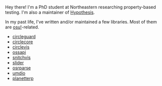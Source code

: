 Hey there! I'm a PhD student at Northeastern researching property-based testing. I'm also a maintainer of [Hypothesis](https://github.com/hypothesisWorks/hypothesis/).

In my past life, I've written and/or maintained a few libraries. Most of them are [osu!](https://osu.ppy.sh/)-related.

* [circleguard](https://github.com/circleguard/circleguard)
* [circlecore](https://github.com/circleguard/circlecore)
* [circlevis](https://github.com/circleguard/circlevis)
* [ossapi](https://github.com/circleguard/ossapi)
* [snitchvis](https://github.com/tybug/snitchvis)
* [slider](https://github.com/llllllllll/slider)
* [osrparse](https://github.com/kszlim/osu-replay-parser)
* [umdio](https://github.com/umdio/umdio)
* [planetterp](https://github.com/planetterp/planetterp)


